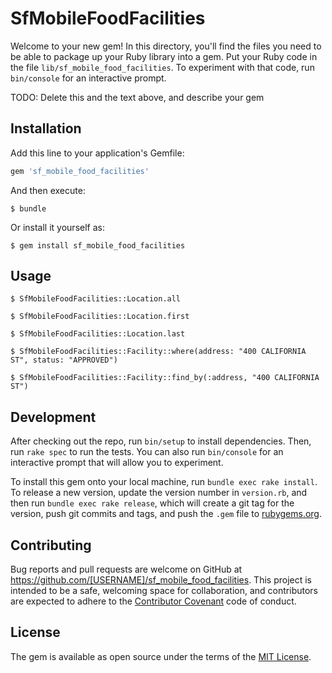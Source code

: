 # SfMobileFoodFacilities

Welcome to your new gem! In this directory, you'll find the files you need to be able to package up your Ruby library into a gem. Put your Ruby code in the file `lib/sf_mobile_food_facilities`. To experiment with that code, run `bin/console` for an interactive prompt.

TODO: Delete this and the text above, and describe your gem

## Installation

Add this line to your application's Gemfile:

```ruby
gem 'sf_mobile_food_facilities'
```

And then execute:

    $ bundle

Or install it yourself as:

    $ gem install sf_mobile_food_facilities

## Usage

    $ SfMobileFoodFacilities::Location.all
    
    $ SfMobileFoodFacilities::Location.first

    $ SfMobileFoodFacilities::Location.last

    $ SfMobileFoodFacilities::Facility::where(address: "400 CALIFORNIA ST", status: "APPROVED")

    $ SfMobileFoodFacilities::Facility::find_by(:address, "400 CALIFORNIA ST")

## Development

After checking out the repo, run `bin/setup` to install dependencies. Then, run `rake spec` to run the tests. You can also run `bin/console` for an interactive prompt that will allow you to experiment.

To install this gem onto your local machine, run `bundle exec rake install`. To release a new version, update the version number in `version.rb`, and then run `bundle exec rake release`, which will create a git tag for the version, push git commits and tags, and push the `.gem` file to [rubygems.org](https://rubygems.org).

## Contributing

Bug reports and pull requests are welcome on GitHub at https://github.com/[USERNAME]/sf_mobile_food_facilities. This project is intended to be a safe, welcoming space for collaboration, and contributors are expected to adhere to the [Contributor Covenant](http://contributor-covenant.org) code of conduct.


## License

The gem is available as open source under the terms of the [MIT License](http://opensource.org/licenses/MIT).
